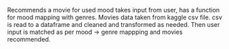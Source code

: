 Recommends a movie for used mood
takes input from user, has a function for mood mapping with genres. Movies data taken from kaggle csv file. csv is read to a dataframe and cleaned and transformed as needed. 
Then user input is matched as per mood -> genre mappping and movies recommended.
